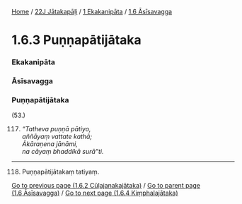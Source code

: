 
[Home](/) / [22J Jātakapāḷi](../../../22J.md) / [1 Ekakanipāta](../../1.md) / [1.6 Āsīsavagga](../1.6.md)

# 1.6.3 Puṇṇapātijātaka

### Ekakanipāta

### Āsīsavagga

### Puṇṇapātijātaka

(53.)

117. _“Tatheva puṇṇā pātiyo,_  
_aññāyaṃ vattate kathā;_  
_Ākāraṇena jānāmi,_  
_na cāyaṃ bhaddikā surā”ti._  


---

118. Puṇṇapātijātakaṃ tatiyaṃ.



[Go to previous page (1.6.2 Cūḷajanakajātaka)](1.6.2.md) / [Go to parent page (1.6 Āsīsavagga)](../1.6.md) / [Go to next page (1.6.4 Kiṃphalajātaka)](1.6.4.md)


